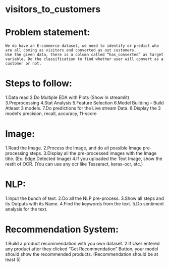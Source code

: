 # visitors_to_customers
# Problem statement:
	We do have an E-commerce dataset, we need to identify or predict who are all coming as visitors and converted as out customers.
	Use the given data, there is a column called “has_converted” as target variable. Do the classification to find whether user will convert as a customer or not.
# Steps to follow:
  1.Data read
  2.Do Multiple EDA with Plots (Show In streamlit)
  3.Preprocessing
  4.Stat Analysis
  5.Feature Selection
  6.Model Building – Build Atleast 3 models.
  7.Do predictions for the Live stream Data.
  8.Display the 3 model’s precision, recall, accuracy, f1-score

# Image:
  1.Read the Image.
  2.Process the Image, and do all possible Image pre-processing steps.
  3.Display all the pre-processed images with the Image title. (Ex. Edge Detected Image)
  4.If you uploaded the Text Image, show the restlt of OCR. (You can use any ocr like Tesseract, keras-ocr, etc.)

# NLP:
  1.Input the bunch of text.
  2.Do all the NLP pre-process.
  3.Show all steps and its Outputs with its Name.
  4.Find the keywords from the text.
  5.Do sentiment analysis for the text.

# Recommendation System:
  1.Build a product recommendation with you own dataset.
  2.If User entered any product after they clicked “Get Recommendation” Button, your model should show the recommended products. (Recommendation should be at least 5)
